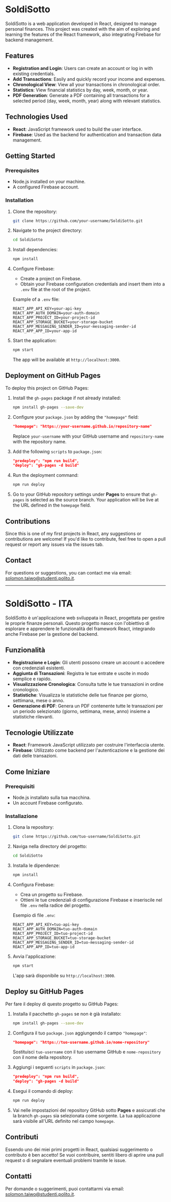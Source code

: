 # SoldiSotto

SoldiSotto is a web application developed in React, designed to manage personal finances. This project was created with the aim of exploring and learning the features of the React framework, also integrating Firebase for backend management.

## Features

- **Registration and Login**: Users can create an account or log in with existing credentials.
- **Add Transactions**: Easily and quickly record your income and expenses.
- **Chronological View**: View all your transactions in chronological order.
- **Statistics**: View financial statistics by day, week, month, or year.
- **PDF Generation**: Generate a PDF containing all transactions for a selected period (day, week, month, year) along with relevant statistics.

## Technologies Used

- **React**: JavaScript framework used to build the user interface.
- **Firebase**: Used as the backend for authentication and transaction data management.

## Getting Started

### Prerequisites

- Node.js installed on your machine.
- A configured Firebase account.

### Installation

1. Clone the repository:

   ```bash
   git clone https://github.com/your-username/SoldiSotto.git
   ```
2. Navigate to the project directory:

   ```bash
   cd SoldiSotto
   ```
3. Install dependencies:

   ```bash
   npm install
   ```
4. Configure Firebase:

   - Create a project on Firebase.
   - Obtain your Firebase configuration credentials and insert them into a `.env` file at the root of the project.

   Example of a `.env` file:

   ```plaintext
   REACT_APP_API_KEY=your-api-key
   REACT_APP_AUTH_DOMAIN=your-auth-domain
   REACT_APP_PROJECT_ID=your-project-id
   REACT_APP_STORAGE_BUCKET=your-storage-bucket
   REACT_APP_MESSAGING_SENDER_ID=your-messaging-sender-id
   REACT_APP_APP_ID=your-app-id
   ```
5. Start the application:

   ```bash
   npm start
   ```

   The app will be available at `http://localhost:3000`.

## Deployment on GitHub Pages

To deploy this project on GitHub Pages:

1. Install the `gh-pages` package if not already installed:
   ```bash
   npm install gh-pages --save-dev
   ```

2. Configure your `package.json` by adding the `"homepage"` field:
   ```json
   "homepage": "https://your-username.github.io/repository-name"
   ```
   Replace `your-username` with your GitHub username and `repository-name` with the repository name.

3. Add the following `scripts` to `package.json`:
   ```json
   "predeploy": "npm run build",
   "deploy": "gh-pages -d build"
   ```

4. Run the deployment command:
   ```bash
   npm run deploy
   ```

5. Go to your GitHub repository settings under **Pages** to ensure that `gh-pages` is selected as the source branch. Your application will be live at the URL defined in the `homepage` field.

## Contributions

Since this is one of my first projects in React, any suggestions or contributions are welcome! If you'd like to contribute, feel free to open a pull request or report any issues via the issues tab.

## Contact

For questions or suggestions, you can contact me via email: [solomon.taiwo@studenti.polito.it](mailto:solomon.taiwo@studenti.polito.it).

---

# SoldiSotto - ITA

SoldiSotto è un'applicazione web sviluppata in React, progettata per gestire le proprie finanze personali. Questo progetto nasce con l'obiettivo di esplorare e apprendere le funzionalità del framework React, integrando anche Firebase per la gestione del backend.

## Funzionalità

- **Registrazione e Login**: Gli utenti possono creare un account o accedere con credenziali esistenti.
- **Aggiunta di Transazioni**: Registra le tue entrate e uscite in modo semplice e rapido.
- **Visualizzazione Cronologica**: Consulta tutte le tue transazioni in ordine cronologico.
- **Statistiche**: Visualizza le statistiche delle tue finanze per giorno, settimana, mese o anno.
- **Generazione di PDF**: Genera un PDF contenente tutte le transazioni per un periodo selezionato (giorno, settimana, mese, anno) insieme a statistiche rilevanti.

## Tecnologie Utilizzate

- **React**: Framework JavaScript utilizzato per costruire l'interfaccia utente.
- **Firebase**: Utilizzato come backend per l'autenticazione e la gestione dei dati delle transazioni.

## Come Iniziare

### Prerequisiti

- Node.js installato sulla tua macchina.
- Un account Firebase configurato.

### Installazione

1. Clona la repository:

   ```bash
   git clone https://github.com/tuo-username/SoldiSotto.git
   ```
2. Naviga nella directory del progetto:

   ```bash
   cd SoldiSotto
   ```
3. Installa le dipendenze:

   ```bash
   npm install
   ```
4. Configura Firebase:

   - Crea un progetto su Firebase.
   - Ottieni le tue credenziali di configurazione Firebase e inseriscile nel file `.env` nella radice del progetto.

   Esempio di file `.env`:

   ```plaintext
   REACT_APP_API_KEY=tuo-api-key
   REACT_APP_AUTH_DOMAIN=tuo-auth-domain
   REACT_APP_PROJECT_ID=tuo-project-id
   REACT_APP_STORAGE_BUCKET=tuo-storage-bucket
   REACT_APP_MESSAGING_SENDER_ID=tuo-messaging-sender-id
   REACT_APP_APP_ID=tuo-app-id
   ```
5. Avvia l'applicazione:

   ```bash
   npm start
   ```

   L'app sarà disponibile su `http://localhost:3000`.

## Deploy su GitHub Pages

Per fare il deploy di questo progetto su GitHub Pages:

1. Installa il pacchetto `gh-pages` se non è già installato:
   ```bash
   npm install gh-pages --save-dev
   ```

2. Configura il tuo `package.json` aggiungendo il campo `"homepage"`:
   ```json
   "homepage": "https://tuo-username.github.io/nome-repository"
   ```
   Sostituisci `tuo-username` con il tuo username GitHub e `nome-repository` con il nome della repository.

3. Aggiungi i seguenti `scripts` in `package.json`:
   ```json
   "predeploy": "npm run build",
   "deploy": "gh-pages -d build"
   ```

4. Esegui il comando di deploy:
   ```bash
   npm run deploy
   ```

5. Vai nelle impostazioni del repository GitHub sotto **Pages** e assicurati che la branch `gh-pages` sia selezionata come sorgente. La tua applicazione sarà visibile all'URL definito nel campo `homepage`.

## Contributi

Essendo uno dei miei primi progetti in React, qualsiasi suggerimento o contributo è ben accetto! Se vuoi contribuire, sentiti libero di aprire una pull request o di segnalare eventuali problemi tramite le issue.

## Contatti

Per domande o suggerimenti, puoi contattarmi via email: [solomon.taiwo@studenti.polito.it](mailto:solomon.taiwo@studenti.polito.it).